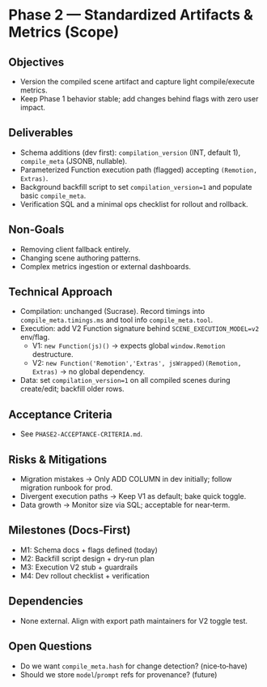 # Phase 2 — Standardized Artifacts & Metrics (Scope)

## Objectives
- Version the compiled scene artifact and capture light compile/execute metrics.
- Keep Phase 1 behavior stable; add changes behind flags with zero user impact.

## Deliverables
- Schema additions (dev first): `compilation_version` (INT, default 1), `compile_meta` (JSONB, nullable).
- Parameterized Function execution path (flagged) accepting `(Remotion, Extras)`.
- Background backfill script to set `compilation_version=1` and populate basic `compile_meta`.
- Verification SQL and a minimal ops checklist for rollout and rollback.

## Non‑Goals
- Removing client fallback entirely.
- Changing scene authoring patterns.
- Complex metrics ingestion or external dashboards.

## Technical Approach
- Compilation: unchanged (Sucrase). Record timings into `compile_meta.timings.ms` and tool info `compile_meta.tool`.
- Execution: add V2 Function signature behind `SCENE_EXECUTION_MODEL=v2` env/flag.
  - V1: `new Function(js)()` → expects global `window.Remotion` destructure.
  - V2: `new Function('Remotion','Extras', jsWrapped)(Remotion, Extras)` → no global dependency.
- Data: set `compilation_version=1` on all compiled scenes during create/edit; backfill older rows.

## Acceptance Criteria
- See `PHASE2-ACCEPTANCE-CRITERIA.md`.

## Risks & Mitigations
- Migration mistakes → Only ADD COLUMN in dev initially; follow migration runbook for prod.
- Divergent execution paths → Keep V1 as default; bake quick toggle.
- Data growth → Monitor size via SQL; acceptable for near‑term.

## Milestones (Docs‑First)
- M1: Schema docs + flags defined (today)
- M2: Backfill script design + dry‑run plan
- M3: Execution V2 stub + guardrails
- M4: Dev rollout checklist + verification

## Dependencies
- None external. Align with export path maintainers for V2 toggle test.

## Open Questions
- Do we want `compile_meta.hash` for change detection? (nice‑to‑have)
- Should we store `model`/`prompt` refs for provenance? (future)

